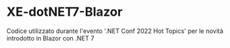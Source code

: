# XE-dotNET7-Blazor
Codice utilizzato durante l'evento '.NET Conf 2022 Hot Topics' per le novità introdotto in Blazor con .NET 7
